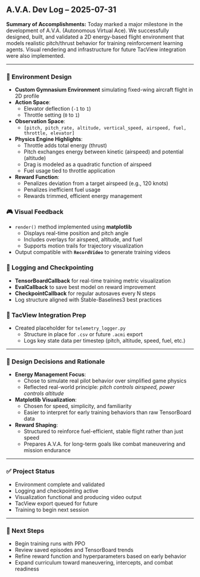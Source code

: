 ## A.V.A. Dev Log – 2025-07-31

**Summary of Accomplishments:**
Today marked a major milestone in the development of A.V.A. (Autonomous Virtual Ace). We successfully designed, built, and validated a 2D energy-based flight environment that models realistic pitch/thrust behavior for training reinforcement learning agents. Visual rendering and infrastructure for future TacView integration were also implemented.

---

### 🧱 Environment Design
- **Custom Gymnasium Environment** simulating fixed-wing aircraft flight in 2D profile
- **Action Space**:
  - Elevator deflection (`-1` to `1`)
  - Throttle setting (`0` to `1`)
- **Observation Space**:
  - `[pitch, pitch_rate, altitude, vertical_speed, airspeed, fuel, throttle, elevator]`
- **Physics Engine Highlights**:
  - Throttle adds total energy (thrust)
  - Pitch exchanges energy between kinetic (airspeed) and potential (altitude)
  - Drag is modeled as a quadratic function of airspeed
  - Fuel usage tied to throttle application
- **Reward Function**:
  - Penalizes deviation from a target airspeed (e.g., 120 knots)
  - Penalizes inefficient fuel usage
  - Rewards trimmed, efficient energy management

### 🎮 Visual Feedback
- `render()` method implemented using **matplotlib**
  - Displays real-time position and pitch angle
  - Includes overlays for airspeed, altitude, and fuel
  - Supports motion trails for trajectory visualization
- Output compatible with **`RecordVideo`** to generate training videos

### 🧪 Logging and Checkpointing
- **TensorBoardCallback** for real-time training metric visualization
- **EvalCallback** to save best model on reward improvement
- **CheckpointCallback** for regular autosaves every N steps
- Log structure aligned with Stable-Baselines3 best practices

### 📡 TacView Integration Prep
- Created placeholder for `telemetry_logger.py`
  - Structure in place for `.csv` or future `.acmi` export
  - Logs key state data per timestep (pitch, altitude, speed, fuel, etc.)

---

### 🧠 Design Decisions and Rationale
- **Energy Management Focus**:
  - Chose to simulate real pilot behavior over simplified game physics
  - Reflected real-world principle: *pitch controls airspeed, power controls altitude*
- **Matplotlib Visualization**:
  - Chosen for speed, simplicity, and familiarity
  - Easier to interpret for early training behaviors than raw TensorBoard data
- **Reward Shaping**:
  - Structured to reinforce fuel-efficient, stable flight rather than just speed
  - Prepares A.V.A. for long-term goals like combat maneuvering and mission endurance

---

### ✅ Project Status
- Environment complete and validated
- Logging and checkpointing active
- Visualization functional and producing video output
- TacView export queued for future
- Training to begin next session

---

### 🚀 Next Steps
- Begin training runs with PPO
- Review saved episodes and TensorBoard trends
- Refine reward function and hyperparameters based on early behavior
- Expand curriculum toward maneuvering, intercepts, and combat readiness